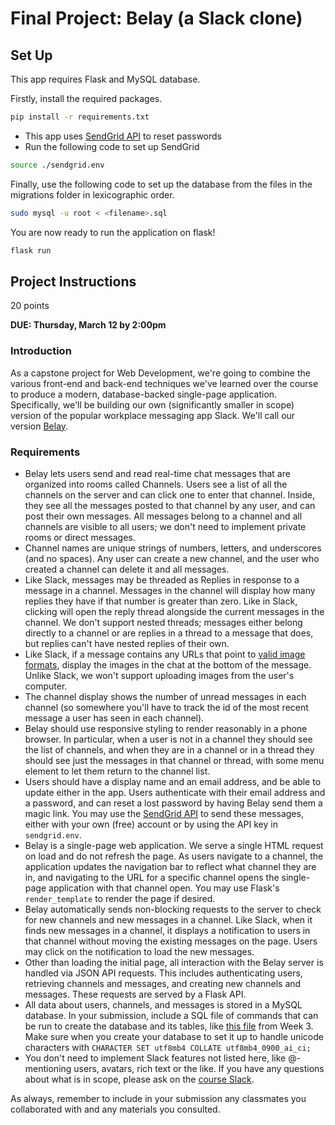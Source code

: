 # Final Project: Belay (a Slack clone)

## Set Up
This app requires Flask and MySQL database.

Firstly, install the required packages.
```bash
pip install -r requirements.txt
```

* This app uses [SendGrid API](https://github.com/sendgrid/sendgrid-python) to reset passwords
* Run the following code to set up SendGrid

```bash
source ./sendgrid.env
```

Finally, use the following code to set up the database from the files in the migrations folder in lexicographic order.
```bash
sudo mysql -u root < <filename>.sql
```
You are now ready to run the application on flask!
```bash
flask run
```


## Project Instructions

20 points

**DUE: Thursday, March 12 by 2:00pm**

### Introduction

As a capstone project for Web Development, we're going to combine the various
front-end and back-end techniques we've learned over the course to produce a
modern, database-backed single-page application. Specifically, we'll be building
our own (significantly smaller in scope) version of the popular workplace
messaging app Slack. We'll call our version [Belay](https://en.wikipedia.org/wiki/Belaying).

### Requirements

- Belay lets users send and read real-time chat messages that are organized
  into rooms called Channels. Users see a list of all the channels on the server
  and can click one to enter that channel. Inside, they see all the messages
  posted to that channel by any user, and can post their own messages.
  All messages belong to a channel and all channels are visible to all users; we
  don't need to implement private rooms or direct messages.
- Channel names are unique strings of numbers, letters, and underscores (and no
  spaces). Any user can create a new channel, and the user who created a channel
  can delete it and all messages.
- Like Slack, messages may be threaded as Replies in response to a message in a
  channel. Messages in the channel will display how many replies they have if
  that number is greater than zero. Like in Slack, clicking will open the reply
  thread alongside the current messages in the channel. We don't support nested
  threads; messages either belong directly to a channel or are replies in a
  thread to a message that does, but replies can't have nested replies of their
  own.
- Like Slack, if a message contains any URLs that point to [valid image formats](https://developer.mozilla.org/en-US/docs/Web/HTML/Element/img#Supported_image_formats),
  display the images in the chat at the bottom of the message. Unlike Slack,
  we won't support uploading images from the user's computer.
- The channel display shows the number of unread messages in each channel (so
  somewhere you'll have to track the id of the most recent message a user has
  seen in each channel).
- Belay should use responsive styling to render reasonably in a phone browser.
  In particular, when a user is not in a channel they should see the list of
  channels, and when they are in a channel or in a thread they should see just
  the messages in that channel or thread, with some menu element to let them
  return to the channel list.
- Users should have a display name and an email address, and be able to update
  either in the app. Users authenticate with their email address and a password,
  and can reset a lost password by having Belay send them a magic link. You may
  use the [SendGrid API](https://github.com/sendgrid/sendgrid-python) to send
  these messages, either with your own (free) account or by using the API key in
  `sendgrid.env`.
- Belay is a single-page web application. We serve a single HTML request on load
  and do not refresh the page. As users navigate to a channel, the application
  updates the navigation bar to reflect what channel they are in, and navigating
  to the URL for a specific channel opens the single-page application with that
  channel open. You may use Flask's `render_template` to render the page if
  desired.
- Belay automatically sends non-blocking requests to the server to check for new
  channels and new messages in a channel. Like Slack, when it finds new messages
  in a channel, it displays a notification to users in that channel without
  moving the existing messages on the page. Users may click on the notification
  to load the new messages.
- Other than loading the initial page, all interaction with the Belay server is
  handled via JSON API requests. This includes authenticating users, retrieving
  channels and messages, and creating new channels and messages. These requests
  are served by a Flask API.
- All data about users, channels, and messages is stored in a MySQL database. In
  your submission, include a SQL file of commands that can be run to create the
  database and its tables, like [this file](https://mit.cs.uchicago.edu/trevoraustin/mpcs-52553-austin/blob/master/week_3/exercise_3/create_tables.sql)
  from Week 3. Make sure when you create your database to set it up to handle
  unicode characters with `CHARACTER SET utf8mb4 COLLATE utf8mb4_0900_ai_ci;`
- You don't need to implement Slack features not listed here, like @-mentioning
  users, avatars, rich text or the like. If you have any questions about what is
  in scope, please ask on the [course Slack](https://app.slack.com/client/T71CT0472/CSE1ZK67N).

As always, remember to include in your submission any classmates you
collaborated with and any materials you consulted.
